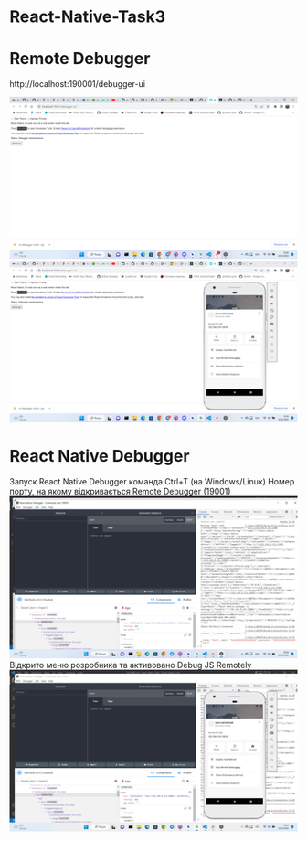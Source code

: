 # React-Native-Task3

# Remote Debugger

http://localhost:190001/debugger-ui

![GitHub actions settings](./assets/images/RemoteDebugger.png)
![GitHub actions settings](./assets/images/RemoteDebugerPhone.png)

# React Native Debugger

Запуск React Native Debugger команда Ctrl+T (на Windows/Linux)
Hомер порту, на якому відкривається Remote Debugger (19001)
![GitHub actions settings](./assets/images/ReactNativeDebugger.png)
Відкрито меню розробника та активовано Debug JS Remotely
![GitHub actions settings](./assets/images/RNDwithPhone.png)



